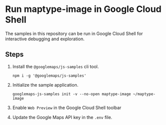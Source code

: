 # Run maptype-image in Google Cloud Shell

The samples in this repository can be run in Google Cloud Shell for interactive debugging and exploration.

## Steps

1. Install the `@googlemaps/js-samples` cli tool.

    ```
    npm i -g '@googlemaps/js-samples'
    ```
1. Initialize the sample application. 
    ```
    googlemaps-js-samples init -v --no-open maptype-image ~/maptype-image
    ```
1. Enable `Web Preview` in the Google Cloud Shell toolbar
1. Update the Google Maps API key in the `.env` file.
